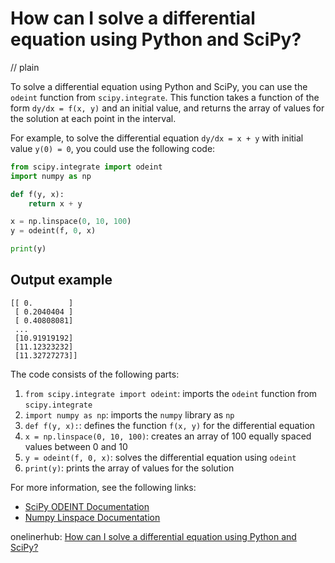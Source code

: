 # How can I solve a differential equation using Python and SciPy?
// plain

To solve a differential equation using Python and SciPy, you can use the `odeint` function from `scipy.integrate`. This function takes a function of the form `dy/dx = f(x, y)` and an initial value, and returns the array of values for the solution at each point in the interval.

For example, to solve the differential equation `dy/dx = x + y` with initial value `y(0) = 0`, you could use the following code:

```python
from scipy.integrate import odeint
import numpy as np

def f(y, x):
    return x + y

x = np.linspace(0, 10, 100)
y = odeint(f, 0, x)

print(y)
```

## Output example

```
[[ 0.        ]
 [ 0.2040404 ]
 [ 0.40808081]
 ...
 [10.91919192]
 [11.12323232]
 [11.32727273]]
```

The code consists of the following parts:

1. `from scipy.integrate import odeint`: imports the `odeint` function from `scipy.integrate`
2. `import numpy as np`: imports the `numpy` library as `np`
3. `def f(y, x):`: defines the function `f(x, y)` for the differential equation
4. `x = np.linspace(0, 10, 100)`: creates an array of 100 equally spaced values between 0 and 10
5. `y = odeint(f, 0, x)`: solves the differential equation using `odeint`
6. `print(y)`: prints the array of values for the solution

For more information, see the following links:

- [SciPy ODEINT Documentation](https://docs.scipy.org/doc/scipy/reference/generated/scipy.integrate.odeint.html)
- [Numpy Linspace Documentation](https://docs.scipy.org/doc/numpy/reference/generated/numpy.linspace.html)

onelinerhub: [How can I solve a differential equation using Python and SciPy?](https://onelinerhub.com/python-scipy/how-can-i-solve-a-differential-equation-using-python-and-scipy)